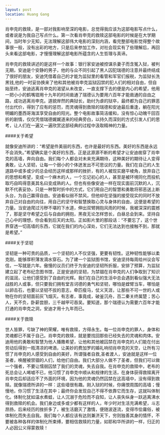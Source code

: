 ```yaml
---
layout: post
location: Huang Gang
---
```


肖申克的救赎，是一部对我影响至深的电影，总觉得我应该为这部电影写点什么，或者说是为我自己写点什么。第一次看肖申克的救赎这部电影的时候是在大学期间，当时年少无知，无法理解这部伟大电影的深刻内涵，看完整部电影觉得整个故事很一般，没有出彩的地方，只是后来参加工作，对社会现实有了些理解后，再回头来看这部电影，才慢慢理解这部电影所蕴含的人生哲理与真谛。

肖申克的救赎讲述的是这样一个故事：银行家安迪被控谋杀妻子而含冤入狱，被判无期，安迪是个安静的男子，他的与众不同引起了黑人囚犯瑞德的注意并最终结成了很好的朋友，安迪凭借着自己的才能为监狱里的看管和军官们报税，为监狱长洗黑钱,他的一时妥协换来了他和其他被肖申克监狱囚禁的犯人们的相对自由，但自始至终，安迪逃离肖申克的渴望从未改变，一直支撑下去的便是内心的希望，他用一把小小的鹤嘴钳用十九年的时间凿通了瑞德认为要用六百年才能凿通的自由之路，成功逃离肖申克。道貌岸然的典狱长，助纣为虐的狱卒，最终都为自己的罪恶付出代价，得到了应有的惩罚，而灵魂得到救赎的瑞德和安迪最后重逢，躺在阳光明媚的墨西哥海滨享受自由的阳光。整个电影故事简洁缓和，没有惊心动魄千回百折的剧情，仅仅凭借瑞德娓娓道来的经典旁白，以持久而深刻的方式引发人们的思考，让人们在一遍又一遍欣赏这部经典的过程中汲取精神的力量。

####关于希望

就像安迪所讲的：“希望是件美丽的东西，也许是最好的东西。美好的东西是永远不会消失。”希望确实是个美好的东西，正是这源源不断的希望才让安迪凿穿了肖申克的高墙，奔向自由。我们每个人都会对未来充满期待，这种美好的期待让人变得勇敢，让人坚韧，让每一个弱小的个体迸发出不可思议的力量。我们在自己的人生道路中或多或少的总会经历这样或那样的挫折，有的人被现实磨平棱角，放弃自己的思想和希望，变成一个麻木的人，一个忘记初心的人，甚至是被环境同化而投机取巧自鸣得意美其名曰变成熟的人。但也有些像安迪一样在现实面前沉默的人，沉默不代表妥协，只是一种暂时折中的方式，它们用自己的智慧和勇敢将邪恶送上断头台，为自己赢得自由。安迪看似弱不禁风，但他却在坚强的接受现实的同时不放弃自己对自由的向往，用自己的坚守和智慧换取心灵与身体的自由，这便是希望的力量。当安迪爬过污秽不堪的下水道，伸出双臂拥抱风雨的时候，我被深深的震撼了，那是坚守希望之后与自由的拥抱，黑夜无论怎样悠长，白昼总会到来。坚持自己心中的理想，你会看到后天的太阳。正如影片里的那段话：“不要忘了，这个世界穿透一切高墙的东西，它就在我们的内心深处，它们无法达到也接触不到，那就是希望。”


####关于坚韧

坚韧是一种可贵的品质，一个坚韧的人不仅坚强，更要有韧性。这种韧性能够以柔克刚，能够厚积薄发滴水穿石。为了建一个监狱图书馆，安迪坚持每周给州议会写信，一写就是六年。傲慢的议员们终于为安迪的坚韧所折服，安排了预算，为监狱建立起了老布纪念图书馆，正是安迪的坚韧，为禁锢在肖申克的人们争取到了知识的滋润，让他们感受到了自由的光辉。我们在自己的生活中总会遇到看似强大无法战胜的人或事，但只要我们拥有堂吉诃德的勇气和坚韧，哪怕是螳臂当车，哪怕是以卵击石，也要以坚韧不拔的意志，牵匹瘦马，仗义天涯，让那些不可一世的人或物在你的坚韧面前灰飞烟灭。有志者，事竟成，破釜沉舟，百二秦关终属楚；苦心人，天不负，卧薪尝胆，三千越甲可吞吴。要知道，那个瑞德认为需要六百年才能打通的肖申克之洞，安迪才用十九年而已。


####关于救赎

世人皆罪，亏缺了神的荣耀，唯有救赎，方得永生。每一位肖申克的罪人，身体和灵魂都已不属于自己。肖申克的救赎，就是要找回那些已经失去的灵魂和肉体。安迪用他的勇敢和智慧为他人播撒希望，让他和其他被囚禁在肖申克的人们能在付出劳动后得到一瓶清凉的啤酒，让美妙的费加罗的婚礼响彻肖申克的天空，让所有习惯了肖申克的人感受到自由的美好，所谓强者自救,圣者渡人，安迪就是这样一位圣者，唤醒被禁锢的人们，给他们自由。我们大部分人做不了圣者，但我们可以做一个强者，不要让懦弱囚禁了我们的灵魂，失去自我。在肖申克的救赎中，老布的死总会让人唏嘘不已，他习惯了肖申克中顺从和规律的生活，在身体获得救赎离开肖申克后却适应不了外面的环境，因为他的灵魂仍然囚禁在这高墙中，没有得到救赎。就像瑞德所讲的一样：这些墙很有趣。刚入狱的时候，你痛恨周围的高墙；慢慢地，你习惯了生活在其中；最终你会发现自己不得不依靠它而生存，这就叫体制化。体制化犹如温水煮蛙，让人沉溺于危险而不自知，让人丧失纵身一跃逃离沸水得到救赎的机会。我们身边或多或少都有这样的人，年少时对生活充满希望，斗志昂扬，后来经历的挫折多了，被生活磨灭了激情，便随波逐流，变得市侩庸俗，被体制化而失去自我。我们每个人都应该有达则兼济天下，穷则独善其身的情怀，不要被各种各样的体制化所束缚，要相信救赎的力量，如耶和华所讲的一样，归正的人必因公义得蒙救赎！
